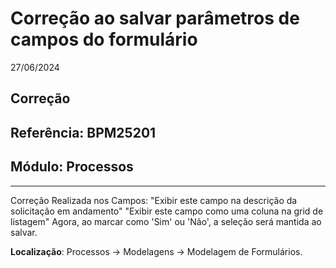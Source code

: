 # Correção ao salvar parâmetros de campos do formulário
27/06/2024
## Correção
## Referência: BPM25201
## Módulo: Processos
***

Correção Realizada nos Campos:
"Exibir este campo na descrição da solicitação em andamento"
"Exibir este campo como uma coluna na grid de listagem"
Agora, ao marcar como 'Sim' ou 'Não', a seleção será mantida ao salvar.

**Localização**: Processos -> Modelagens -> Modelagem de Formulários.